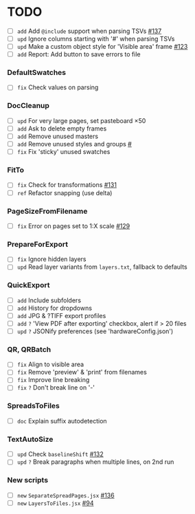 # TODO

- [ ] `add` Add `@include` support when parsing TSVs [#137](https://github.com/pchiorean/Indentz/issues/137)
- [ ] `upd` Ignore columns starting with '#' when parsing TSVs
- [ ] `upd` Make a custom object style for 'Visible area' frame [#123](https://github.com/pchiorean/Indentz/issues/123)
- [ ] `add` Report: Add button to save errors to file

### DefaultSwatches
- [ ] `fix` Check values on parsing

### DocCleanup
- [ ] `upd` For very large pages, set pasteboard ×50
- [ ] `add` Ask to delete empty frames
- [ ] `add` Remove unused masters
- [ ] `add` Remove unused styles and groups [#](https://community.adobe.com/t5/indesign/delete-unused-paragraph-styles/m-p/1089672#M165331)
- [ ] `fix` Fix 'sticky' unused swatches

### FitTo
- [ ] `fix` Check for transformations [#131](https://github.com/pchiorean/Indentz/issues/131) <!-- ItemTransform = [1 0 0 1 0 0] -->
- [ ] `ref` Refactor snapping (use delta)

### PageSizeFromFilename
- [ ] `fix` Error on pages set to 1:X scale [#129](https://github.com/pchiorean/Indentz/issues/129)

### PrepareForExport
- [ ] `fix` Ignore hidden layers
- [ ] `upd` Read layer variants from `layers.txt`, fallback to defaults

### QuickExport
- [ ] `add` Include subfolders
- [ ] `add` History for dropdowns
- [ ] `add` JPG & ?TIFF export profiles
- [ ] `add` `?` 'View PDF after exporting' checkbox, alert if > 20 files
- [ ] `upd` `?` JSONify preferences (see 'hardwareConfig.json')

### QR, QRBatch
- [ ] `fix` Align to visible area
- [ ] `fix` Remove 'preview' & 'print' from filenames
- [ ] `fix` Improve line breaking
- [ ] `fix` `?` Don't break line on '-'

### SpreadsToFiles
- [ ] `doc` Explain suffix autodetection

### TextAutoSize
- [ ] `upd` Check `baselineShift` [#132](https://github.com/pchiorean/Indentz/issues/132)
- [ ] `upd` `?` Break paragraphs when multiple lines, on 2nd run

### New scripts
- [ ] `new` `SeparateSpreadPages.jsx` [#136](https://github.com/pchiorean/Indentz/issues/136)
- [ ] `new` `LayersToFiles.jsx` [#94](https://github.com/pchiorean/Indentz/issues/94)
